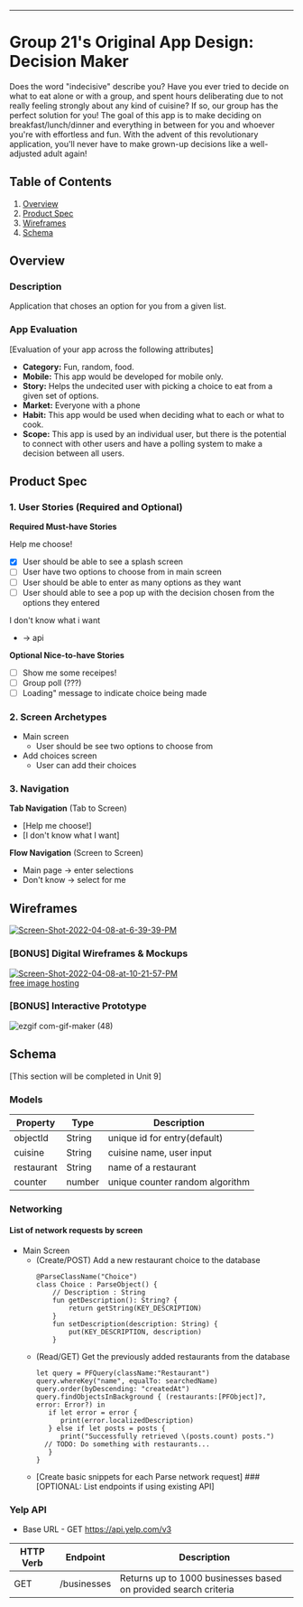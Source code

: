 

---
Group 21's Original App Design: Decision Maker
===
Does the word "indecisive" describe you? Have you ever tried to decide on what to eat alone or with a group, and spent hours deliberating due to not really feeling strongly about any kind of cuisine? If so, our group has the perfect solution for you! The goal of this app is to make deciding on breakfast/lunch/dinner and everything in between for you and whoever you're with effortless and fun. With the advent of this revolutionary application, you'll never have to make grown-up decisions like a well-adjusted adult again!

## Table of Contents
1. [Overview](#Overview)
1. [Product Spec](#Product-Spec)
1. [Wireframes](#Wireframes)
2. [Schema](#Schema)

## Overview
### Description
Application that choses an option for you from a given list.

### App Evaluation
[Evaluation of your app across the following attributes]
- **Category:** Fun, random, food.
- **Mobile:** This app would be developed for mobile only.
- **Story:** Helps the undecited user with picking a choice to eat from a given set of options.
- **Market:** Everyone with a phone
- **Habit:** This app would be used when deciding what to each or what to cook.
- **Scope:** This app is used by an individual user, but there is the potential to connect with other users and have a polling system to make a decision between all users.

## Product Spec

### 1. User Stories (Required and Optional)

**Required Must-have Stories**

Help me choose!
- [X] User should be able to see a splash screen
- [ ] User have two options to choose from in main screen 
- [ ] User should be able to enter as many options as they want
- [ ] User should able to see a pop up with the decision chosen from the options they entered

I don't know what i want
* -> api


**Optional Nice-to-have Stories**


- [ ] Show me some receipes!
- [ ] Group poll (???)
- [ ] Loading" message to indicate choice being made

### 2. Screen Archetypes

* Main screen
  * User should be see two options to choose from 
* Add choices screen
  * User can add their choices 

### 3. Navigation

**Tab Navigation** (Tab to Screen)

* [Help me choose!]
* [I don't know what I want]


**Flow Navigation** (Screen to Screen)

* Main page -> enter selections
* Don't know -> select for me


## Wireframes

<a href="https://ibb.co/Qfchvcs"><img src="https://i.ibb.co/Dtbmfb3/Screen-Shot-2022-04-08-at-6-39-39-PM.png" alt="Screen-Shot-2022-04-08-at-6-39-39-PM" border="0"></a>



### [BONUS] Digital Wireframes & Mockups

<a href="https://ibb.co/tJHh6q7"><img src="https://i.ibb.co/9rpv0bF/Screen-Shot-2022-04-08-at-10-21-57-PM.png" alt="Screen-Shot-2022-04-08-at-10-21-57-PM" border="0"></a><br /><a target='_blank' href='https://imgbb.com/'>free image hosting</a><br />

### [BONUS] Interactive Prototype

![ezgif com-gif-maker (48)](https://user-images.githubusercontent.com/73797804/162553283-d1147a08-d835-439f-8331-a416caaccdc7.gif)

## Schema
[This section will be completed in Unit 9]
### Models

| Property | Type     | Description |
| -------- | -------- | --------    | 
| objectId | String   | unique id for entry(default) |     
| cuisine  | String   | cuisine name, user input     |
| restaurant| String  | name of a restaurant         |
| counter   | number  | unique counter random algorithm| 

### Networking
#### List of network requests by screen

- Main Screen
  - (Create/POST) Add a new restaurant choice to the database
      ```
      @ParseClassName("Choice")
      class Choice : ParseObject() {
          // Description : String
          fun getDescription(): String? {
              return getString(KEY_DESCRIPTION)
          }
          fun setDescription(description: String) {
              put(KEY_DESCRIPTION, description)
          }
      ```
  - (Read/GET)  Get the previously added restaurants from the database
      ```
      let query = PFQuery(className:"Restaurant")
      query.whereKey("name", equalTo: searchedName)
      query.order(byDescending: "createdAt")
      query.findObjectsInBackground { (restaurants:[PFObject]?, error: Error?) in
         if let error = error { 
            print(error.localizedDescription)
         } else if let posts = posts {
            print("Successfully retrieved \(posts.count) posts.")
        // TODO: Do something with restaurants...
         }
      }
      ```
  - [Create basic snippets for each Parse network request]
###[OPTIONAL: List endpoints if using existing API]


### Yelp API
- Base URL - GET https://api.yelp.com/v3


| HTTP Verb | Endpoint | Description |
| --------- | -------- | --------------------------------------------------------------- |
| GET       | /businesses | Returns up to 1000 businesses based on provided search criteria |

